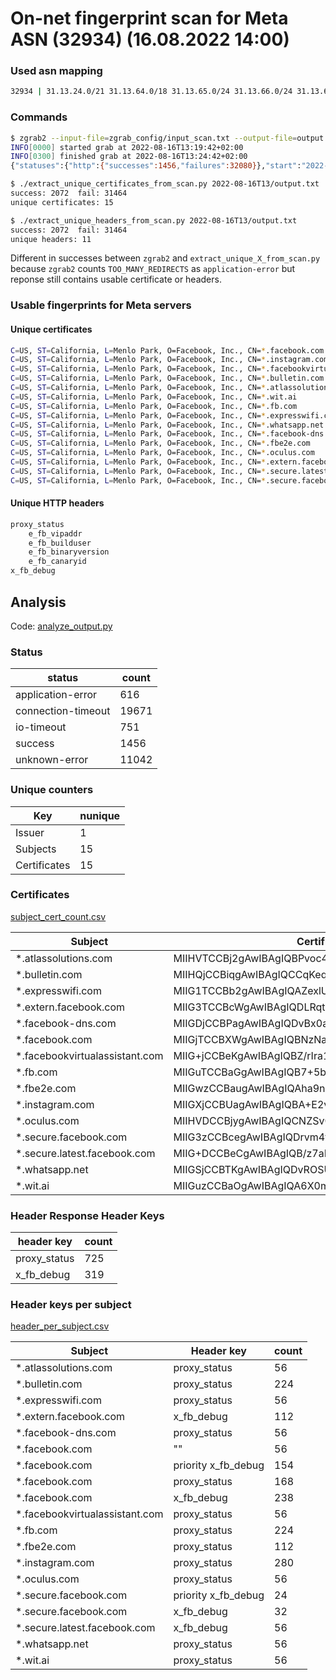 # On-net fingerprint scan for Meta ASN (32934) (16.08.2022 14:00)

### Used asn mapping

```sh
32934 | 31.13.24.0/21 31.13.64.0/18 31.13.65.0/24 31.13.66.0/24 31.13.67.0/24 31.13.68.0/24 31.13.69.0/24 31.13.70.0/24 31.13.71.0/24 31.13.72.0/24 31.13.73.0/24 31.13.74.0/24 31.13.75.0/24 31.13.76.0/24 31.13.77.0/24 31.13.78.0/24 31.13.80.0/24 31.13.81.0/24 31.13.82.0/24 31.13.83.0/24 31.13.84.0/24 31.13.85.0/24 31.13.86.0/24 31.13.87.0/24 31.13.88.0/24 31.13.89.0/24 31.13.92.0/24 31.13.93.0/24 31.13.94.0/24 31.13.96.0/19
```

### Commands

```sh
$ zgrab2 --input-file=zgrab_config/input_scan.txt --output-file=output.txt multiple -c zgrab_config/scan_config.ini
INFO[0000] started grab at 2022-08-16T13:19:42+02:00
INFO[0300] finished grab at 2022-08-16T13:24:42+02:00
{"statuses":{"http":{"successes":1456,"failures":32080}},"start":"2022-08-16T13:19:42+02:00","end":"2022-08-16T13:24:42+02:00","duration":"5m0.6399389s"}

$ ./extract_unique_certificates_from_scan.py 2022-08-16T13/output.txt
success: 2072  fail: 31464
unique certificates: 15

$ ./extract_unique_headers_from_scan.py 2022-08-16T13/output.txt
success: 2072  fail: 31464
unique headers: 11
```

Different in successes between `zgrab2` and
`extract_unique_X_from_scan.py` because `zgrab2` counts `TOO_MANY_REDIRECTS` as
`application-error` but reponse still contains usable certificate or headers.

### Usable fingerprints for Meta servers

#### Unique certificates

```sh
C=US, ST=California, L=Menlo Park, O=Facebook, Inc., CN=*.facebook.com
C=US, ST=California, L=Menlo Park, O=Facebook, Inc., CN=*.instagram.com
C=US, ST=California, L=Menlo Park, O=Facebook, Inc., CN=*.facebookvirtualassistant.com
C=US, ST=California, L=Menlo Park, O=Facebook, Inc., CN=*.bulletin.com
C=US, ST=California, L=Menlo Park, O=Facebook, Inc., CN=*.atlassolutions.com
C=US, ST=California, L=Menlo Park, O=Facebook, Inc., CN=*.wit.ai
C=US, ST=California, L=Menlo Park, O=Facebook, Inc., CN=*.fb.com
C=US, ST=California, L=Menlo Park, O=Facebook, Inc., CN=*.expresswifi.com
C=US, ST=California, L=Menlo Park, O=Facebook, Inc., CN=*.whatsapp.net
C=US, ST=California, L=Menlo Park, O=Facebook, Inc., CN=*.facebook-dns.com
C=US, ST=California, L=Menlo Park, O=Facebook, Inc., CN=*.fbe2e.com
C=US, ST=California, L=Menlo Park, O=Facebook, Inc., CN=*.oculus.com
C=US, ST=California, L=Menlo Park, O=Facebook, Inc., CN=*.extern.facebook.com
C=US, ST=California, L=Menlo Park, O=Facebook, Inc., CN=*.secure.latest.facebook.com
C=US, ST=California, L=Menlo Park, O=Facebook, Inc., CN=*.secure.facebook.com
```

#### Unique HTTP headers

```sh
proxy_status
    e_fb_vipaddr
    e_fb_builduser
    e_fb_binaryversion
    e_fb_canaryid
x_fb_debug
```

## Analysis

Code: [analyze_output.py](./analysis/analyze_output.py)

### Status

status | count
-|-
application-error  | 616
connection-timeout | 19671
io-timeout         | 751
success            | 1456
unknown-error      | 11042

### Unique counters

Key | nunique
-|-
Issuer      | 1
Subjects     | 15
Certificates | 15

### Certificates

[subject_cert_count.csv](./analysis/subject_cert_count.csv)

Subject | Certificate | Count
-|-|-
*.atlassolutions.com | MIIHVTCCBj2gAwIBAgIQBPvoc4JrZHU862rc0HKrRDANBg... | 56
*.bulletin.com | MIIHQjCCBiqgAwIBAgIQCCqKeqrKGfvIo3oLTDdA8zANBg... | 224
*.expresswifi.com | MIIG1TCCBb2gAwIBAgIQAZexlU5vAldE6q3AdQTgDDANBg... | 56
*.extern.facebook.com | MIIG3TCCBcWgAwIBAgIQDLRqtP+Wm3ZEilrSeE2qrzANBg... | 112
*.facebook-dns.com | MIIGDjCCBPagAwIBAgIQDvBx0auorbqs9S8AnBQhvzANBg... | 56
*.facebook.com | MIIGjTCCBXWgAwIBAgIQBNzNaM3c53MdEir1t3Cg/jANBg... | 56
*.facebookvirtualassistant.com | MIIG+jCCBeKgAwIBAgIQBZ/rIra1c+PmSI0B8Ec6uDANBg... | 56
*.fb.com | MIIGuTCCBaGgAwIBAgIQB7+5byBu4z+OOBQXqifwrTANBg... | 224
*.fbe2e.com | MIIGwzCCBaugAwIBAgIQAha9nCTGZ3J4MjEKEitHQTANBg... | 112
*.instagram.com | MIIGXjCCBUagAwIBAgIQBA+E2vSpH+lYPkpcAZlliDANBg... | 280
*.oculus.com | MIIHVDCCBjygAwIBAgIQCNZSv0Lm7G5xSzuPGlPRWzANBg... | 56
*.secure.facebook.com | MIIG3zCCBcegAwIBAgIQDrvm4frz01MCm1Wt+yMLZjANBg... | 56
*.secure.latest.facebook.com | MIIG+DCCBeCgAwIBAgIQB/z7aM+ad8U/6EC1WPyWxzANBg... | 56
*.whatsapp.net | MIIGSjCCBTKgAwIBAgIQDvROSUKKrAjZVp1kqTETGzANBg... | 56
*.wit.ai | MIIGuzCCBaOgAwIBAgIQA6X0mSXwiMEv5vA1I/hurDANBg... | 56

### Header Response Header Keys

header key | count
---|---
proxy_status | 725
x_fb_debug | 319

### Header keys per subject

[header_per_subject.csv](./analysis/header_per_subject.csv)

Subject | Header key | count
-|-|-
*.atlassolutions.com |         proxy_status |   56
*.bulletin.com |         proxy_status |  224
*.expresswifi.com |         proxy_status |   56
*.extern.facebook.com |           x_fb_debug |  112
*.facebook-dns.com |         proxy_status |   56
*.facebook.com |              ""       |   56
*.facebook.com |  priority x_fb_debug |  154
*.facebook.com |         proxy_status |  168
*.facebook.com |           x_fb_debug |  238
*.facebookvirtualassistant.com |         proxy_status |   56
*.fb.com |         proxy_status |  224
*.fbe2e.com |         proxy_status |  112
*.instagram.com |         proxy_status |  280
*.oculus.com |         proxy_status |   56
*.secure.facebook.com |  priority x_fb_debug |   24
*.secure.facebook.com |           x_fb_debug |   32
*.secure.latest.facebook.com |           x_fb_debug |   56
*.whatsapp.net |         proxy_status |   56
*.wit.ai |         proxy_status |   56
